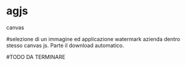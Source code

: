 # agjs
canvas

#selezione di un immagine ed applicazione watermark azienda dentro stesso canvas js. Parte il download automatico.

#TODO DA TERMINARE
